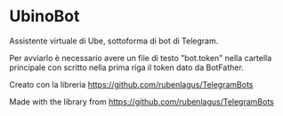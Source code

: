 # UbinoBot
Assistente virtuale di Ube, sottoforma di bot di Telegram.

Per avviarlo è necessario avere un file di testo "bot.token" nella cartella principale con scritto nella prima riga il token dato da BotFather.

Creato con la libreria https://github.com/rubenlagus/TelegramBots

Made with the library from https://github.com/rubenlagus/TelegramBots
